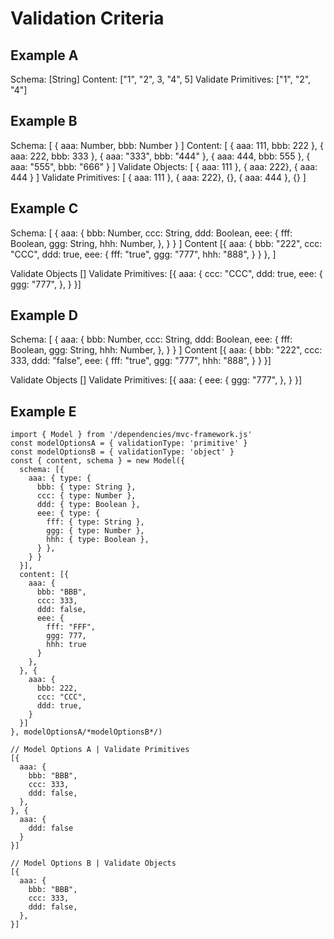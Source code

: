 # Validation Criteria


## Example A
Schema: [String]
Content: ["1", "2", 3, "4", 5]
Validate Primitives: ["1", "2", "4"]

## Example B
Schema: [
  { aaa: Number, bbb: Number }
]
Content: [
  { aaa: 111, bbb: 222 },
  { aaa: 222, bbb: 333 },
  { aaa: "333", bbb: "444" },
  { aaa: 444, bbb: 555 },
  { aaa: "555", bbb: "666" }
]
Validate Objects: [
  { aaa: 111 },
  { aaa: 222},
  { aaa: 444 }
]
Validate Primitives: [
  { aaa: 111 },
  { aaa: 222},
  {},
  { aaa: 444 },
  {}
]

## Example C
Schema: [
  { aaa: {
    bbb: Number,
    ccc: String,
    ddd: Boolean,
    eee: {
      fff: Boolean,
      ggg: String,
      hhh: Number,
    },
  } }
]
Content [{
  aaa: {
    bbb: "222",
    ccc: "CCC",
    ddd: true,
    eee: {
      fff: "true",
      ggg: "777",
      hhh: "888",
    }
  }
}, ]

Validate Objects []
Validate Primitives: [{
  aaa: {
    ccc: "CCC",
    ddd: true,
    eee: {
      ggg: "777",
    },
  }
}]

## Example D
Schema: [
  { aaa: {
    bbb: Number,
    ccc: String,
    ddd: Boolean,
    eee: {
      fff: Boolean,
      ggg: String,
      hhh: Number,
    },
  } }
]
Content [{
  aaa: {
    bbb: "222",
    ccc: 333,
    ddd: "false",
    eee: {
      fff: "true",
      ggg: "777",
      hhh: "888",
    }
  }
}]

Validate Objects []
Validate Primitives: [{
  aaa: {
    eee: {
      ggg: "777",
    },
  }
}]

## Example E
```
import { Model } from '/dependencies/mvc-framework.js'
const modelOptionsA = { validationType: 'primitive' }
const modelOptionsB = { validationType: 'object' }
const { content, schema } = new Model({
  schema: [{
    aaa: { type: {
      bbb: { type: String },
      ccc: { type: Number },
      ddd: { type: Boolean },
      eee: { type: {
        fff: { type: String },
        ggg: { type: Number },
        hhh: { type: Boolean },
      } },
    } }
  }],
  content: [{
    aaa: {
      bbb: "BBB",
      ccc: 333,
      ddd: false,
      eee: {
        fff: "FFF",
        ggg: 777,
        hhh: true
      }
    },
  }, {
    aaa: {
      bbb: 222,
      ccc: "CCC",
      ddd: true,
    }
  }]
}, modelOptionsA/*modelOptionsB*/)

// Model Options A | Validate Primitives
[{
  aaa: {
    bbb: "BBB",
    ccc: 333,
    ddd: false,
  },
}, {
  aaa: {
    ddd: false
  }
}]

// Model Options B | Validate Objects
[{
  aaa: {
    bbb: "BBB",
    ccc: 333,
    ddd: false,
  },
}]
```